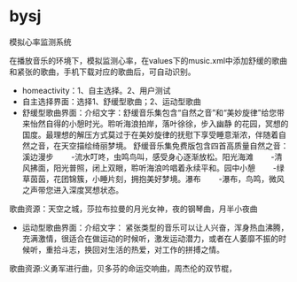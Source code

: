 # bysj
模拟心率监测系统

在播放音乐的环境下，模拟监测心率，在values下的music.xml中添加舒缓的歌曲和紧张的歌曲，手机下载对应的歌曲后，可自动识别。

* homeactivity：1、自主选择。2、用户测试
* 自主选择界面：选择1、舒缓型歌曲；2、运动型歌曲
* 舒缓型歌曲界面：介绍文字：舒缓音乐集包含“自然之音”和“美妙旋律”给您带来怡然自得的小憩时光。聆听海浪拍岸，落叶徐徐，步入幽静     的花园，冥想的国度。最理想的解压方式莫过于在美妙旋律的抚慰下享受睡意渐浓，伴随着自然之音，在天空描绘绮丽梦境。
    舒缓音乐集免费版包含四首高质量自然之音：溪边漫步
　　-流水叮咚，虫鸣鸟叫，感受身心逐渐放松。阳光海滩
　　-清风拂面，阳光普照，闭上双眼，聆听海浪吟唱着永续平和。园中小憩
　　-绿草茵茵，花团锦簇，小睡片刻，拥抱美好梦境。瀑布
　　-瀑布，鸟鸣，微风之声带您进入深度冥想状态。

歌曲资源：天空之城，莎拉布拉曼的月光女神，夜的钢琴曲，月半小夜曲

* 运动型歌曲界面：介绍文字：   紧张类型的音乐可以让人兴奋，浑身热血沸腾，充满激情，很适合在做运动的时候听，激发运动潜力，或者在人萎靡不振的时候听，重拾斗志，换回对生活的热爱，对工作的拼搏之情。

歌曲资源:义勇军进行曲，贝多芬的命运交响曲，周杰伦的双节棍，



